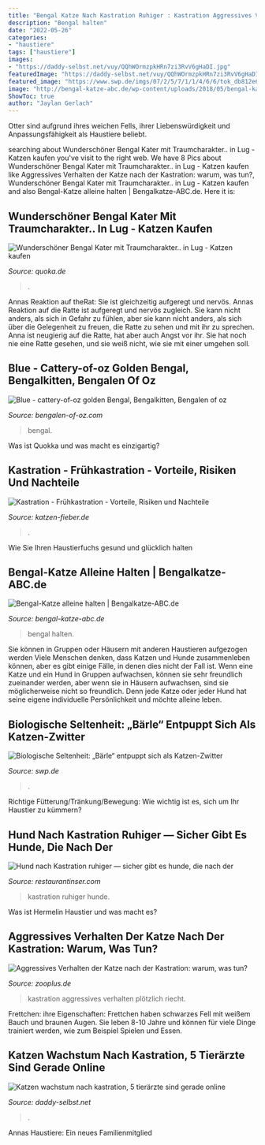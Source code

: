 ```yaml
---
title: "Bengal Katze Nach Kastration Ruhiger : Kastration Aggressives Verhalten Plötzlich Riecht"
description: "Bengal halten"
date: "2022-05-26"
categories:
- "haustiere"
tags: ["haustiere"]
images:
- "https://daddy-selbst.net/vuy/QQhWOrmzpkHRn7zi3RvV6gHaDI.jpg"
featuredImage: "https://daddy-selbst.net/vuy/QQhWOrmzpkHRn7zi3RvV6gHaDI.jpg"
featured_image: "https://www.swp.de/imgs/07/2/5/7/1/1/4/6/6/tok_db812e6cebd64f0047b5eb93367fb82f/w1067_h600_x750_y500_shutterstock_715952602-4185146ceefda834.jpeg"
image: "http://bengal-katze-abc.de/wp-content/uploads/2018/05/bengal-katze-alleine-halten.jpg"
ShowToc: true
author: "Jaylan Gerlach"
---
```



Otter sind aufgrund ihres weichen Fells, ihrer Liebenswürdigkeit und Anpassungsfähigkeit als Haustiere beliebt.

	

		
searching about Wunderschöner Bengal Kater mit Traumcharakter.. in Lug - Katzen kaufen you've visit to the right web. We have 8 Pics about Wunderschöner Bengal Kater mit Traumcharakter.. in Lug - Katzen kaufen like Aggressives Verhalten der Katze nach der Kastration: warum, was tun?, Wunderschöner Bengal Kater mit Traumcharakter.. in Lug - Katzen kaufen and also Bengal-Katze alleine halten | Bengalkatze-ABC.de. Here it is:
		
    
## Wunderschöner Bengal Kater Mit Traumcharakter.. In Lug - Katzen Kaufen

<img loading=lazy src="https://bild0.qimage.de/wunderschoener-bengal-kater-foto-bild-119222070.jpg" onerror="this.onerror=null;this.src='https://tse4.mm.bing.net/th?id=OIP.1HB7yXIGZAUQK0zSh7lA9wHaE8&amp;pid=15.1';" alt="Wunderschöner Bengal Kater mit Traumcharakter.. in Lug - Katzen kaufen">

_Source: quoka.de_

>. 

	

Annas Reaktion auf theRat: Sie ist gleichzeitig aufgeregt und nervös.
Annas Reaktion auf die Ratte ist aufgeregt und nervös zugleich. Sie kann nicht anders, als sich in Gefahr zu fühlen, aber sie kann nicht anders, als sich über die Gelegenheit zu freuen, die Ratte zu sehen und mit ihr zu sprechen. Anna ist neugierig auf die Ratte, hat aber auch Angst vor ihr. Sie hat noch nie eine Ratte gesehen, und sie weiß nicht, wie sie mit einer umgehen soll.

    
## Blue - Cattery-of-oz Golden Bengal, Bengalkitten, Bengalen Of Oz

<img loading=lazy src="https://image.jimcdn.com/app/cms/image/transf/dimension=1920x400:format=jpg/path/s3799e829a70046c1/image/ife846bf30ef17ee8/version/1527494973/image.jpg" onerror="this.onerror=null;this.src='https://tse3.mm.bing.net/th?id=OIP.IE2hIvI2KGkXObkvU_X9dQHaFL&amp;pid=15.1';" alt="Blue - cattery-of-oz golden Bengal, Bengalkitten, Bengalen of oz">

_Source: bengalen-of-oz.com_

>bengal. 

	

Was ist Quokka und was macht es einzigartig?

    
## Kastration - Frühkastration - Vorteile, Risiken Und Nachteile

<img loading=lazy src="https://felltyrannen.lima-city.de/katzen-fieber/images/Content/katze-kastrationsnarbe.jpg" onerror="this.onerror=null;this.src='https://tse4.mm.bing.net/th?id=OIP.G-wAL1CMbSKzp2cKD51yTQAAAA&amp;pid=15.1';" alt="Kastration - Frühkastration - Vorteile, Risiken und Nachteile">

_Source: katzen-fieber.de_

>. 

	

Wie Sie Ihren Haustierfuchs gesund und glücklich halten

    
## Bengal-Katze Alleine Halten | Bengalkatze-ABC.de

<img loading=lazy src="http://bengal-katze-abc.de/wp-content/uploads/2018/05/bengal-katze-alleine-halten.jpg" onerror="this.onerror=null;this.src='https://tse4.mm.bing.net/th?id=OIP.mEfL6I_H5-eWuviQSN0O0wHaE7&amp;pid=15.1';" alt="Bengal-Katze alleine halten | Bengalkatze-ABC.de">

_Source: bengal-katze-abc.de_

>bengal halten. 

	

Sie können in Gruppen oder Häusern mit anderen Haustieren aufgezogen werden
Viele Menschen denken, dass Katzen und Hunde zusammenleben können, aber es gibt einige Fälle, in denen dies nicht der Fall ist. Wenn eine Katze und ein Hund in Gruppen aufwachsen, können sie sehr freundlich zueinander werden, aber wenn sie in Häusern aufwachsen, sind sie möglicherweise nicht so freundlich. Denn jede Katze oder jeder Hund hat seine eigene individuelle Persönlichkeit und möchte alleine leben.

    
## Biologische Seltenheit: „Bärle“ Entpuppt Sich Als Katzen-Zwitter

<img loading=lazy src="https://www.swp.de/imgs/07/2/5/7/1/1/4/6/6/tok_db812e6cebd64f0047b5eb93367fb82f/w1067_h600_x750_y500_shutterstock_715952602-4185146ceefda834.jpeg" onerror="this.onerror=null;this.src='https://tse4.mm.bing.net/th?id=OIP.Jlt3UTSxiaYKDFNmBezHBAHaEK&amp;pid=15.1';" alt="Biologische Seltenheit: „Bärle“ entpuppt sich als Katzen-Zwitter">

_Source: swp.de_

>. 

	

Richtige Fütterung/Tränkung/Bewegung: Wie wichtig ist es, sich um Ihr Haustier zu kümmern?

    
## Hund Nach Kastration Ruhiger — Sicher Gibt Es Hunde, Die Nach Der

<img loading=lazy src="https://restaurantinser.com/mxyug/uzwfeZgiW528bu1ART3DNAAAAA.jpg" onerror="this.onerror=null;this.src='https://tse3.mm.bing.net/th?id=OIP.oOotSoCq8zBBbuRFVxbYBgAAAA&amp;pid=15.1';" alt="Hund nach Kastration ruhiger — sicher gibt es hunde, die nach der">

_Source: restaurantinser.com_

>kastration ruhiger hunde. 

	

Was ist Hermelin Haustier und was macht es?

    
## Aggressives Verhalten Der Katze Nach Der Kastration: Warum, Was Tun?

<img loading=lazy src="https://www.zooplus.de/magazin/wp-content/uploads/2019/12/katze-aggressiv-nach-kastration-1024x683.jpeg" onerror="this.onerror=null;this.src='https://tse4.mm.bing.net/th?id=OIP.QhCN5ZATikUCvt516jHcNgHaE8&amp;pid=15.1';" alt="Aggressives Verhalten der Katze nach der Kastration: warum, was tun?">

_Source: zooplus.de_

>kastration aggressives verhalten plötzlich riecht. 

	

Frettchen: ihre Eigenschaften: Frettchen haben schwarzes Fell mit weißem Bauch und braunen Augen. Sie leben 8-10 Jahre und können für viele Dinge trainiert werden, wie zum Beispiel Spielen und Essen.

    
## Katzen Wachstum Nach Kastration, 5 Tierärzte Sind Gerade Online

<img loading=lazy src="https://daddy-selbst.net/vuy/QQhWOrmzpkHRn7zi3RvV6gHaDI.jpg" onerror="this.onerror=null;this.src='https://tse3.mm.bing.net/th?id=OIP.ywR6F3JUTbuA4PIPKkRZhQAAAA&amp;pid=15.1';" alt="Katzen wachstum nach kastration, 5 tierärzte sind gerade online">

_Source: daddy-selbst.net_

>. 

	

Annas Haustiere: Ein neues Familienmitglied

